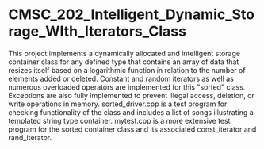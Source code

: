 # CMSC_202_Intelligent_Dynamic_Storage_WIth_Iterators_Class
This project implements a dynamically allocated and intelligent storage container class for any defined type that contains an array of data that resizes itself based on a logarithmic function in relation to the number of elements added or deleted. Constant and random iterators as well as numerous overloaded operators are implemented for this "sorted" class. Exceptions are also fully implemented to prevent illegal access, deletion, or write operations in memory.
sorted_driver.cpp is a test program for checking functionality of the class and includes a list of songs illustrating a templated string type container.
mytest.cpp is a more extensive test program for the sorted<T> container class and its associated const_iterator and rand_iterator.
